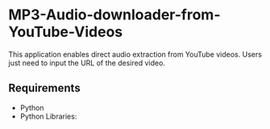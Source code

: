 # MP3-Audio-downloader-from-YouTube-Videos
This application enables direct audio extraction from YouTube videos. Users just need to input the URL of the desired video.

## Requirements

- Python
- Python Libraries: 

